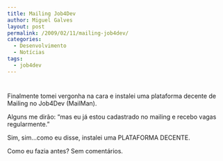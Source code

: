 ```yaml
---
title: Mailing Job4Dev
author: Miguel Galves
layout: post
permalink: /2009/02/11/mailing-job4dev/
categories:
  - Desenvolvimento
  - Notícias
tags:
  - job4dev
---
```

# 

Finalmente tomei vergonha na cara e instalei uma plataforma decente de Mailing no Job4Dev (MailMan).

Alguns me dirão: “mas eu já estou cadastrado no mailing e recebo vagas regularmente.”

Sim, sim…como eu disse, instalei uma PLATAFORMA DECENTE.

Como eu fazia antes? Sem comentários.